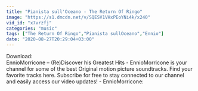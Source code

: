 ```yaml
---
title: "Pianista sull'Oceano - The Return Of Ringo"
image: "https://s1.dmcdn.net/v/SQESV1VHxPEoYNi4k/x240"
vid_id: "x7vrzfj"
categories: "music"
tags: ["The Return Of Ringo","Pianista sullOceano","Ennio"]
date: "2020-08-27T20:29:04+03:00"
---
```

Download:   <br>EnnioMorricone – (Re)Discover his Greatest Hits - EnnioMorricone is your channel for some of the best Original motion picture soundtracks. Find your favorite tracks here. Subscribe for free to stay connected to our channel and easily access our video updates! - EnnioMorricone: 
